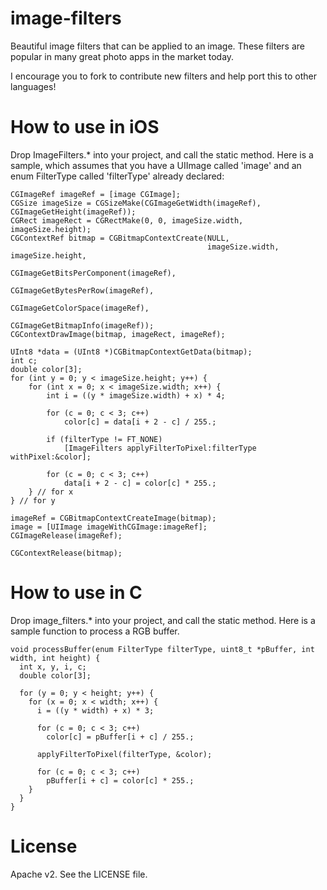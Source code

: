 image-filters
======================
Beautiful image filters that can be applied to an image. These filters are popular in many great photo apps in the market today.

I encourage you to fork to contribute new filters and help port this to other languages!

How to use in iOS
======================
Drop ImageFilters.\* into your project, and call the static method. Here is a sample, which assumes that you have a UIImage called 'image' and an enum FilterType called 'filterType' already declared:

    CGImageRef imageRef = [image CGImage];
    CGSize imageSize = CGSizeMake(CGImageGetWidth(imageRef), CGImageGetHeight(imageRef));
    CGRect imageRect = CGRectMake(0, 0, imageSize.width, imageSize.height);
    CGContextRef bitmap = CGBitmapContextCreate(NULL,
                                                imageSize.width, imageSize.height,
                                                CGImageGetBitsPerComponent(imageRef),
                                                CGImageGetBytesPerRow(imageRef),
                                                CGImageGetColorSpace(imageRef),
                                                CGImageGetBitmapInfo(imageRef));
    CGContextDrawImage(bitmap, imageRect, imageRef);

    UInt8 *data = (UInt8 *)CGBitmapContextGetData(bitmap);
    int c;
    double color[3];
    for (int y = 0; y < imageSize.height; y++) {
        for (int x = 0; x < imageSize.width; x++) {
            int i = ((y * imageSize.width) + x) * 4;

            for (c = 0; c < 3; c++)
                color[c] = data[i + 2 - c] / 255.;
            
            if (filterType != FT_NONE)
                [ImageFilters applyFilterToPixel:filterType withPixel:&color];
            
            for (c = 0; c < 3; c++)
                data[i + 2 - c] = color[c] * 255.;
        } // for x
    } // for y

    imageRef = CGBitmapContextCreateImage(bitmap);
    image = [UIImage imageWithCGImage:imageRef];
    CGImageRelease(imageRef);
    
    CGContextRelease(bitmap);

How to use in C
======================
Drop image\_filters.\* into your project, and call the static method. Here is a sample function to process a RGB buffer.

    void processBuffer(enum FilterType filterType, uint8_t *pBuffer, int width, int height) {
      int x, y, i, c;
      double color[3];

      for (y = 0; y < height; y++) {
        for (x = 0; x < width; x++) {
          i = ((y * width) + x) * 3;

          for (c = 0; c < 3; c++)
            color[c] = pBuffer[i + c] / 255.;

          applyFilterToPixel(filterType, &color);

          for (c = 0; c < 3; c++)
            pBuffer[i + c] = color[c] * 255.;
        }   
      }
    }

License
======================
Apache v2. See the LICENSE file.
